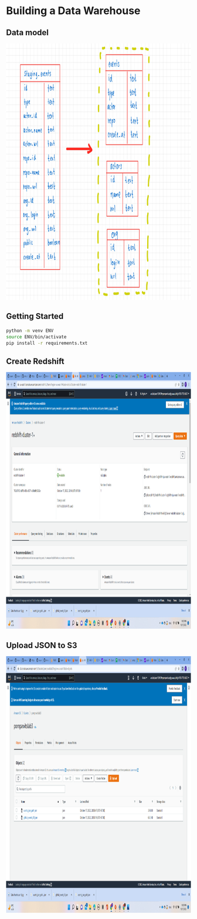 # Building a Data Warehouse
## Data model
<img src="https://github.com/PornpawitSrSWU/swu-ds525/blob/main/03-building-a-data-warehouse/DataWarehouse16.jpg" height="700" width="1000" >

## Getting Started
```sh
python -m venv ENV
source ENV/bin/activate
pip install -r requirements.txt
```
## Create Redshift
<img src="https://github.com/PornpawitSrSWU/swu-ds525/blob/main/03-building-a-data-warehouse/Redshift.png" height="700" width="1000" >

## Upload JSON to S3
<img src="https://github.com/PornpawitSrSWU/swu-ds525/blob/main/03-building-a-data-warehouse/S3.png" height="700" width="1000" >
